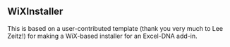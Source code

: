 WiXInstaller
------------------------

This is based on a user-contributed template (thank you very much to Lee Zeitz!) for making a WiX-based installer for an Excel-DNA add-in.
